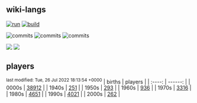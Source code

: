 ## wiki-langs
[![run](https://github.com/dreamerminsk/wiki-langs/actions/workflows/run.yml/badge.svg)](https://github.com/dreamerminsk/wiki-langs/actions/workflows/run.yml)
[![build](https://github.com/dreamerminsk/wiki-langs/actions/workflows/build.yml/badge.svg)](https://github.com/dreamerminsk/wiki-langs/actions/workflows/build.yml)

![commits](https://img.shields.io/github/commit-activity/y/dreamerminsk/wiki-langs)
![commits](https://img.shields.io/github/commit-activity/m/dreamerminsk/wiki-langs)
![commits](https://img.shields.io/github/commit-activity/w/dreamerminsk/wiki-langs)

![](https://img.shields.io/github/languages/code-size/dreamerminsk/wiki-langs)
![](https://img.shields.io/github/repo-size/dreamerminsk/wiki-langs)

## players
<sup>last modified: Tue, 26 Jul 2022 18:13:54 +0000</sup>
| births | players |
| :----: | ------: |
| 0000s | [38912](players/0000.births.csv) |
| 1940s | [251](players/1940.births.csv) |
| 1950s | [293](players/1950.births.csv) |
| 1960s | [936](players/1960.births.csv) |
| 1970s | [3316](players/1970.births.csv) |
| 1980s | [4651](players/1980.births.csv) |
| 1990s | [4021](players/1990.births.csv) |
| 2000s | [262](players/2000.births.csv) |

